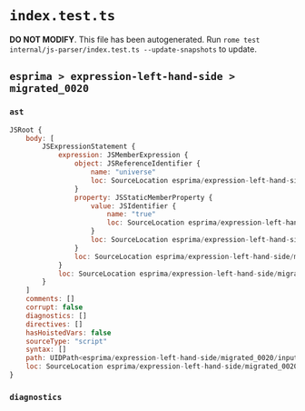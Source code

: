 # `index.test.ts`

**DO NOT MODIFY**. This file has been autogenerated. Run `rome test internal/js-parser/index.test.ts --update-snapshots` to update.

## `esprima > expression-left-hand-side > migrated_0020`

### `ast`

```javascript
JSRoot {
	body: [
		JSExpressionStatement {
			expression: JSMemberExpression {
				object: JSReferenceIdentifier {
					name: "universe"
					loc: SourceLocation esprima/expression-left-hand-side/migrated_0020/input.js 1:0-1:8 (universe)
				}
				property: JSStaticMemberProperty {
					value: JSIdentifier {
						name: "true"
						loc: SourceLocation esprima/expression-left-hand-side/migrated_0020/input.js 1:9-1:13 (true)
					}
					loc: SourceLocation esprima/expression-left-hand-side/migrated_0020/input.js 1:9-1:13 (true)
				}
				loc: SourceLocation esprima/expression-left-hand-side/migrated_0020/input.js 1:0-1:13
			}
			loc: SourceLocation esprima/expression-left-hand-side/migrated_0020/input.js 1:0-1:13
		}
	]
	comments: []
	corrupt: false
	diagnostics: []
	directives: []
	hasHoistedVars: false
	sourceType: "script"
	syntax: []
	path: UIDPath<esprima/expression-left-hand-side/migrated_0020/input.js>
	loc: SourceLocation esprima/expression-left-hand-side/migrated_0020/input.js 1:0-2:0
}
```

### `diagnostics`

```

```
